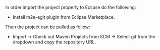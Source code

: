 In order import the project properly to Eclipse do the following:
  - Install m2e-egit plugin from Eclipse Marketplace.
 
Then the project can be pulled as follow:
  - Import -> Check out Maven Projects from SCM -> Select git from the dropdown and copy the repository URL.

